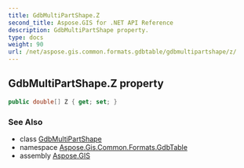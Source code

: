 ```yaml
---
title: GdbMultiPartShape.Z
second_title: Aspose.GIS for .NET API Reference
description: GdbMultiPartShape property. 
type: docs
weight: 90
url: /net/aspose.gis.common.formats.gdbtable/gdbmultipartshape/z/
---
```

## GdbMultiPartShape.Z property

```csharp
public double[] Z { get; set; }
```

### See Also

* class [GdbMultiPartShape](../)
* namespace [Aspose.Gis.Common.Formats.GdbTable](../../gdbmultipartshape/)
* assembly [Aspose.GIS](../../../)


